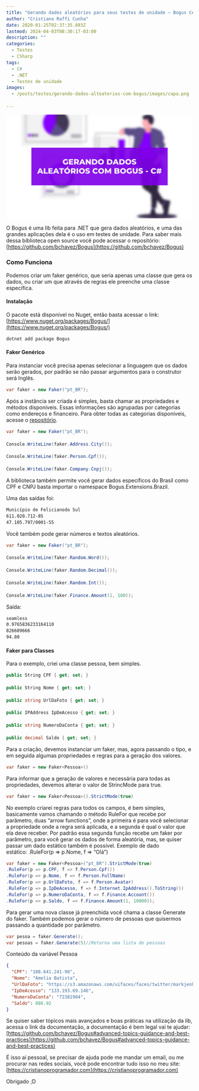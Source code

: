 ```yaml
---
title: "Gerando dados aleatórios para seus testes de unidade — Bogus C#"
author: "Cristiano Raffi Cunha"
date: 2020-01-25T02:37:35.893Z
lastmod: 2024-04-03T08:30:17-03:00
description: ""
categories:
  - Testes
  - CSharp
tags:
  - C#
  - .NET
  - Testes de unidade
images:
  - /posts/testes/gerando-dados-alteatorios-com-bogus/images/capa.png

---
```


![](./images/capa.png#center)

O Bogus é uma lib feita para .NET que gera dados aleatórios, e uma das grandes aplicações dela é o uso em testes de unidade. Para saber mais dessa biblioteca open source você pode acessar o repositório: [https://github.com/bchavez/Bogus](https://github.com/bchavez/Bogus)

### Como Funciona

Podemos criar um faker genérico, que seria apenas uma classe que gera os dados, ou criar um que através de regras ele preenche uma classe específica.

#### Instalação

O pacote está disponível no Nuget, então basta acessar o link: [https://www.nuget.org/packages/Bogus/](https://www.nuget.org/packages/Bogus/)

```bash
dotnet add package Bogus
```

#### Faker Genérico

Para instanciar você precisa apenas selecionar a linguagem que os dados serão gerados, por padrão se não passar argumentos para o construtor será Inglês.

```csharp
var faker = new Faker("pt_BR");
```

Após a instância ser criada é simples, basta chamar as propriedades e métodos disponíveis. Essas informações são agrupadas por categorias como endereços e financeiro. Para obter todas as categorias disponíveis, acesse o [repositório](http://dotnet%20add%20package%20Bogus%20--version%2028.4.4).

```csharp
var faker = new Faker("pt_BR");

Console.WriteLine(faker.Address.City());

Console.WriteLine(faker.Person.Cpf());

Console.WriteLine(faker.Company.Cnpj());
```

A biblioteca também permite você gerar dados específicos do Brasil como CPF e CNPJ basta importar o namespace Bogus.Extensions.Brazil.

Uma das saídas foi:

```bash
Município de Felicianodo Sul
611.020.712-85
47.105.797/0001-55
```

Você também pode gerar números e textos aleatórios.

```csharp
var faker = new Faker("pt_BR");

Console.WriteLine(faker.Random.Word());

Console.WriteLine(faker.Random.Decimal());

Console.WriteLine(faker.Random.Int());

Console.WriteLine(faker.Finance.Amount(1, 100));
```

Saída:

```bash
seamless
0.9765836233164110
826689666
94.80
```

#### Faker para Classes

Para o exemplo, criei uma classe pessoa, bem simples.

```csharp
public String CPF { get; set; }

public String Nome { get; set; }

public string UrlDaFoto { get; set; }

public IPAddress IpDeAcesso { get; set; }

public string NumeroDaConta { get; set; }

public decimal Saldo { get; set; }
```

Para a criação, devemos instanciar um faker, mas, agora passando o tipo, e em seguida algumas propriedades e regras para a geração dos valores.

```csharp
var faker = new Faker<Pessoa>()
```

Para informar que a geração de valores e necessária para todas as propriedades, devemos alterar o valor de StrincMode para true.

```csharp
var faker = new Faker<Pessoa>().StrictMode(true)
```

No exemplo criarei regras para todos os campos, é bem simples, basicamente vamos chamando o método RuleFor que recebe por parâmetro, duas “arrow functions”, onde a primeira é para você selecionar a propriedade onde a regra será aplicada, e a segunda é qual o valor que ela deve receber. Por padrão essa segunda função recebe um faker por parâmetro, para você gerar os dados de forma aleatória, mas, se quiser passar um dado estático também é possível.
Exemplo de dado estático: .RuleFor(p => p.Nome, f => “Olá”)

```csharp
var faker = new Faker<Pessoa>("pt_BR").StrictMode(true)
.RuleFor(p => p.CPF, f => f.Person.Cpf())
.RuleFor(p => p.Nome, f => f.Person.FullName)
.RuleFor(p => p.UrlDaFoto, f => f.Person.Avatar)
.RuleFor(p => p.IpDeAcesso, f => f.Internet.IpAddress().ToString())
.RuleFor(p => p.NumeroDaConta, f => f.Finance.Account())
.RuleFor(p => p.Saldo, f => f.Finance.Amount(1, 10000));
```

Para gerar uma nova classe já preenchida você chama a classe Generate do faker. Também podemos gerar o número de pessoas que quisermos passando a quantidade por parâmetro.

```csharp
var pesoa = faker.Generate();
var pesoas = faker.Generate(5)//Retorna uma lista de pessoas
```

Conteúdo da variável Pessoa

```json
{
  "CPF": "108.641.241-98",
  "Nome": "Amelia Batista",
  "UrlDaFoto": "https://s3.amazonaws.com/uifaces/faces/twitter/markjenkins/128.jpg",
  "IpDeAcesso": "133.193.69.146",
  "NumeroDaConta": "72381984",
  "Saldo": 886.92
}
```

Se quiser saber tópicos mais avançados e boas práticas na utilização da lib, acessa o link da documentação, a documentação é bem legal vai te ajudar: [https://github.com/bchavez/Bogus#advanced-topics-guidance-and-best-practices](https://github.com/bchavez/Bogus#advanced-topics-guidance-and-best-practices)

É isso aí pessoal, se precisar de ajuda pode me mandar um email, ou me procurar nas redes sociais, você pode encontrar tudo isso no meu site: [https://cristianoprogramador.com](https://cristianoprogramador.com)

Obrigado ;D
